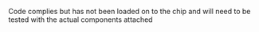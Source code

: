 Code complies but has not been loaded on to the chip and will need to be tested with the actual components attached
